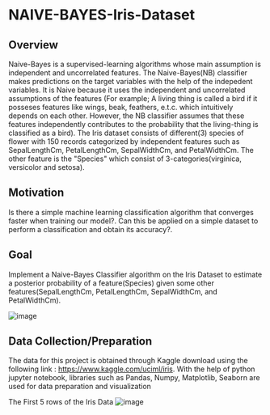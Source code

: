 # NAIVE-BAYES-Iris-Dataset
## Overview
Naive-Bayes is a supervised-learning algorithms whose main assumption is independent and uncorrelated features. The Naive-Bayes(NB) classifier makes predictions on the target variables with the help of the indepedent variables. It is Naive because it uses the independent and uncorrelated assumptions of the features (For example; A living thing is called a bird if it posseses features like wings, beak, feathers, e.t.c. which intuitively depends on each other. However, the NB classifier assumes that these features independently contributes to the probability that the living-thing is classified as a bird). The Iris dataset consists of different(3) species of flower with 150 records categorized by independent features such as SepalLengthCm, PetalLengthCm, SepalWidthCm, and PetalWidthCm. The other feature is the "Species" which consist of 3-categories(virginica, versicolor and setosa).

## Motivation
Is there a simple machine learning classification algorithm that converges faster when training our model?. Can this be applied on a simple dataset to perform a classification and obtain its accuracy?.
## Goal 
Implement a Naive-Bayes Classifier algorithm on the Iris Dataset to estimate a posterior probability of a feature(Species) given some other features(SepalLengthCm, PetalLengthCm, SepalWidthCm, and PetalWidthCm).

![image](https://user-images.githubusercontent.com/54149747/109902872-a4e35a80-7c60-11eb-84f6-4dd258e79063.png)

## Data Collection/Preparation

The data for this project is obtained through Kaggle download using the following link : https://www.kaggle.com/uciml/iris. 
With the help of python jupyter notebook, libraries such as Pandas, Numpy, Matplotlib, Seaborn are used for data preparation and visualization

The First 5 rows of the Iris Data
![image](https://user-images.githubusercontent.com/54149747/109911249-51c4d400-7c6f-11eb-977e-1253d02b527a.png)



